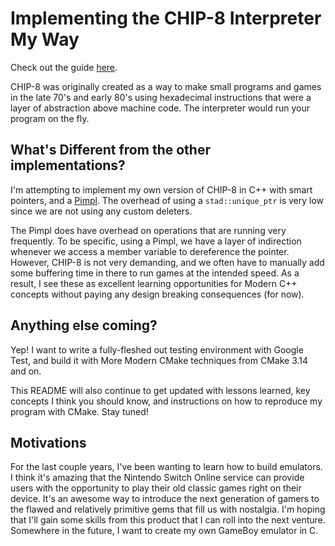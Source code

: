 # Implementing the CHIP-8 Interpreter My Way
Check out the guide [here](https://tobiasvl.github.io/blog/write-a-chip-8-emulator/).

CHIP-8 was originally created as a way to make small programs and games in the late 70's and early 80's using hexadecimal instructions that were a layer of abstraction above machine code. The interpreter would run your program on the fly.

## What's Different from the other implementations?
I'm attempting to implement my own version of CHIP-8 in C++ with smart pointers, and a [Pimpl](https://en.cppreference.com/w/cpp/language/pimpl). The overhead of using a `stad::unique_ptr` is very low since we are not using any custom deleters. 

The Pimpl does have overhead on operations that are running very frequently. To be specific, using a Pimpl, we have a layer of indirection whenever we access a member variable to dereference the pointer. However, CHIP-8 is not very demanding, and we often have to manually add some buffering time in there to run games at the intended speed. As a result, I see these as excellent learning opportunities for Modern C++ concepts without paying any design breaking consequences (for now).

## Anything else coming?
Yep! I want to write a fully-fleshed out testing environment with Google Test, and build it with More Modern CMake techniques from CMake 3.14 and on.

This README will also continue to get updated with lessons learned, key concepts I think you should know, and instructions on how to reproduce my program with CMake. Stay tuned!

## Motivations
For the last couple years, I've been wanting to learn how to build emulators. I think it's amazing that the Nintendo Switch Online service can provide users with the opportunity to play their old classic games right on their device. It's an awesome way to introduce the next generation of gamers to the flawed and relatively primitive gems that fill us with nostalgia. I'm hoping that I'll gain some skills from this product that I can roll into the next venture. Somewhere in the future, I want to create my own GameBoy emulator in C.
